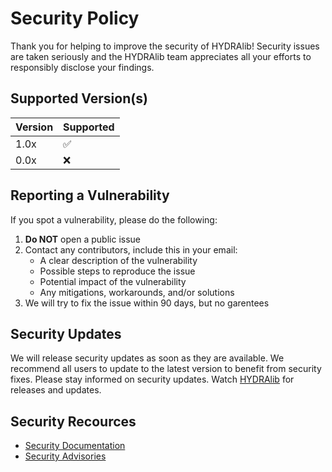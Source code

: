 # Security Policy
Thank you for helping to improve the security of HYDRAlib! Security issues are taken seriously and the HYDRAlib team appreciates all your efforts to responsibly disclose your findings.

## Supported Version(s)
| Version  | Supported          |
| -------- | ------------------ |
| 1.0x     | :white_check_mark: |
| 0.0x     | :x:                |

## Reporting a Vulnerability
If you spot a vulnerability, please do the following:
1. **Do NOT** open a public issue
2. Contact any contributors, include this in your email:
    - A clear description of the vulnerability
    - Possible steps to reproduce the issue
    - Potential impact of the vulnerability
    - Any mitigations, workarounds, and/or solutions
3. We will try to fix the issue within 90 days, but no garentees

## Security Updates
We will release security updates as soon as they are available. We recommend all users to update to the latest version to benefit from security fixes. Please stay informed on security updates. Watch [HYDRAlib](https://github.com/Rohan-Bharatia/HYDRAlib) for releases and updates.

## Security Recources
 - [Security Documentation](https://github.com/Rohan-Bharatia/HYDRAlib?tab=security-ov-file)
 - [Security Advisories](https://github.com/Rohan-Bharatia/HYDRAlib/security/advisories)
